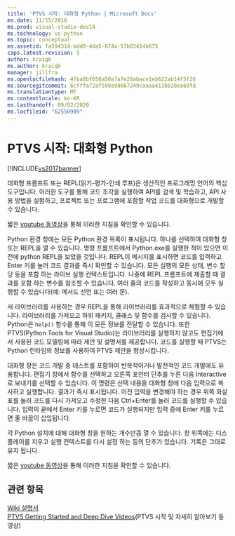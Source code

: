 ```yaml
---
title: 'PTVS 시작: 대화형 Python | Microsoft Docs'
ms.date: 11/15/2016
ms.prod: visual-studio-dev14
ms.technology: vs-python
ms.topic: conceptual
ms.assetid: fa594314-bdd0-4da5-874a-57b03414b675
caps.latest.revision: 5
author: kraigb
ms.author: kraigb
manager: jillfra
ms.openlocfilehash: 4fba8bf658a50a7a7e28abace1eb622ab14f5f26
ms.sourcegitcommit: 6cfffa72af599a9d667249caaaa411bb28ea69fd
ms.translationtype: MT
ms.contentlocale: ko-KR
ms.lasthandoff: 09/02/2020
ms.locfileid: "62550989"
---
```

# <a name="getting-started-with-ptvs-interactive-python"></a>PTVS 시작: 대화형 Python
[!INCLUDE[vs2017banner](../includes/vs2017banner.md)]

대화형 프롬프트 또는 REPL(읽기-평가-인쇄 루프)은 생산적인 프로그래밍 언어의 핵심 도구입니다.  이러한 도구를 통해 코드 조각을 실행하여 API를 검색 및 학습하고, API 사용 방법을 실험하고, 프로젝트 또는 프로그램에 포함할 작업 코드를 대화형으로 개발할 수 있습니다.  
  
 짧은 [youtube 동영상](https://www.youtube.com/watch?v=yc2CROtTsC0&index=5&list=PLReL099Y5nRdLgGAdrb_YeTdEnd23s6Ff)을 통해 이러한 지침을 확인할 수 있습니다.  
  
 Python 환경 창에는 모든 Python 환경 목록이 표시됩니다.  하나를 선택하여 대화형 창 또는 REPL을 열 수 있습니다.  명령 프롬프트에서 Python.exe를 실행한 적이 있으면 이전에 python REPL을 보았을 것입니다.  REPL이 메시지를 표시하면 코드를 입력하고 Enter 키를 눌러 코드 결과를 즉시 확인할 수 있습니다.  모든 실행의 모든 상태, 변수 할당 등을 포함 하는 라이브 실행 컨텍스트입니다.  나중에 REPL 프롬프트에 제출할 때 결과를 포함 하는 변수를 참조할 수 있습니다.  여러 줄의 코드를 작성하고 동시에 모두 실행할 수 있습니다(예: 메서드 선언 또는 여러 문).  
  
 새 라이브러리를 사용하는 경우 REPL을 통해 라이브러리를 효과적으로 체험할 수 있습니다.  라이브러리를 가져오고 하위 패키지, 클래스 및 함수를 검사할 수 있습니다.  Python은 `help()` 함수를 통해 이 모든 정보를 전달할 수 있습니다.  또한 PTVS(Python Tools for Visual Studio)는 라이브러리를 실행하지 않고도 편집기에서 사용된 코드 모델링에 따라 제안 및 설명서를 제공합니다.  코드를 실행할 때 PTVS는 Python 런타임의 정보를 사용하여 PTVS 제안을 향상시킵니다.  
  
 대화형 창은 코드 개발 중 테스트를 포함하여 반복적이거나 발전적인 코드 개발에도 유용합니다.  편집기 창에서 함수를 선택하고 오른쪽 포인터 단추를 누른 다음 Interactive로 보내기를 선택할 수 있습니다.  이 명령은 선택 내용을 대화형 창에 다음 입력으로 복사하고 실행합니다.  결과가 즉시 표시됩니다.  이전 입력을 변경해야 하는 경우 위쪽 화살표를 눌러 코드를 다시 가져오고 수정한 다음 Ctrl+Enter를 눌러 코드를 실행할 수 있습니다.  입력의 끝에서 Enter 키를 누르면 코드가 실행되지만 입력 중에 Enter 키를 누르면 줄 바꿈이 삽입됩니다.  
  
 각 Python 설치에 대해 대화형 창을 원하는 개수만큼 열 수 있습니다.  창 위쪽에는 디스플레이를 지우고 실행 컨텍스트를 다시 설정 하는 등의 단추가 있습니다.  기록은 그대로 유지 됩니다.  
  
 짧은 [youtube 동영상](https://www.youtube.com/watch?v=yc2CROtTsC0&index=5&list=PLReL099Y5nRdLgGAdrb_YeTdEnd23s6Ff)을 통해 이러한 지침을 확인할 수 있습니다.  
  
## <a name="see-also"></a>관련 항목  
 [Wiki 설명서](https://github.com/Microsoft/PTVS/wiki/Interactive-REPL)   
 [PTVS Getting Started and Deep Dive Videos](https://www.youtube.com/playlist?list=PLReL099Y5nRdLgGAdrb_YeTdEnd23s6Ff)(PTVS 시작 및 자세히 알아보기 동영상)
